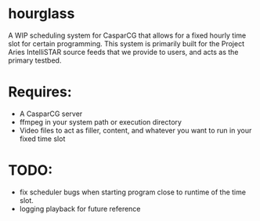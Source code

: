 # hourglass
A WIP scheduling system for CasparCG that allows for a fixed hourly time slot for certain programming. This system is primarily built for the Project Aries IntelliSTAR source feeds that we provide to users, and acts as the primary testbed.

# Requires:
- A CasparCG server
- ffmpeg in your system path or execution directory
- Video files to act as filler, content, and whatever you want to run in your fixed time slot


# TODO:
- fix scheduler bugs when starting program close to runtime of the time slot.
- logging playback for future reference
